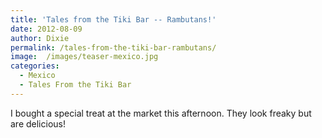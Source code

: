 ```yaml
---
title: 'Tales from the Tiki Bar -- Rambutans!'
date: 2012-08-09
author: Dixie
permalink: /tales-from-the-tiki-bar-rambutans/
image:  /images/teaser-mexico.jpg
categories:
  - Mexico
  - Tales From the Tiki Bar
---
```

I bought a special treat at the market this afternoon. They look freaky but are delicious!



&nbsp;